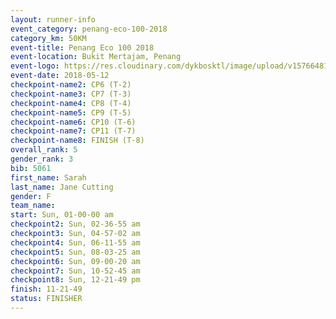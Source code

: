 ```yaml
--- 
layout: runner-info 
event_category: penang-eco-100-2018 
category_km: 50KM 
event-title: Penang Eco 100 2018 
event-location: Bukit Mertajam, Penang 
event-logo: https://res.cloudinary.com/dykbosktl/image/upload/v1576648106/Logo/Logo_lovxhg.jpg 
event-date: 2018-05-12 
checkpoint-name2: CP6 (T-2) 
checkpoint-name3: CP7 (T-3) 
checkpoint-name4: CP8 (T-4) 
checkpoint-name5: CP9 (T-5) 
checkpoint-name6: CP10 (T-6) 
checkpoint-name7: CP11 (T-7) 
checkpoint-name8: FINISH (T-8) 
overall_rank: 5
gender_rank: 3
bib: 5061
first_name: Sarah
last_name: Jane Cutting
gender: F
team_name: 
start: Sun, 01-00-00 am
checkpoint2: Sun, 02-36-55 am
checkpoint3: Sun, 04-57-02 am
checkpoint4: Sun, 06-11-55 am
checkpoint5: Sun, 08-03-25 am
checkpoint6: Sun, 09-00-20 am
checkpoint7: Sun, 10-52-45 am
checkpoint8: Sun, 12-21-49 pm
finish: 11-21-49
status: FINISHER
--- 
```

